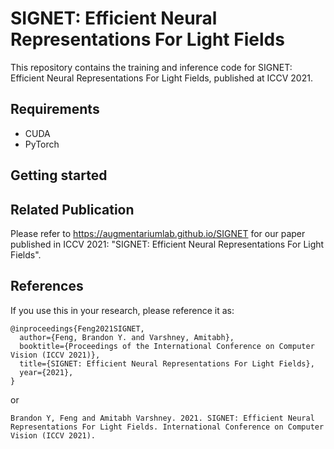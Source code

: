 # SIGNET: Efficient Neural Representations For Light Fields
This repository contains the training and inference code for SIGNET: Efficient Neural Representations For Light Fields, published at ICCV 2021.

## Requirements
* CUDA
* PyTorch

## Getting started

## Related Publication

Please refer to <https://augmentariumlab.github.io/SIGNET> for our paper published in ICCV 2021: "SIGNET: Efficient Neural Representations For Light Fields".

## References

If you use this in your research, please reference it as:

    @inproceedings{Feng2021SIGNET,
      author={Feng, Brandon Y. and Varshney, Amitabh},
      booktitle={Proceedings of the International Conference on Computer Vision (ICCV 2021)},
      title={SIGNET: Efficient Neural Representations For Light Fields},
      year={2021},
    }

or

    Brandon Y, Feng and Amitabh Varshney. 2021. SIGNET: Efficient Neural Representations For Light Fields. International Conference on Computer Vision (ICCV 2021).
